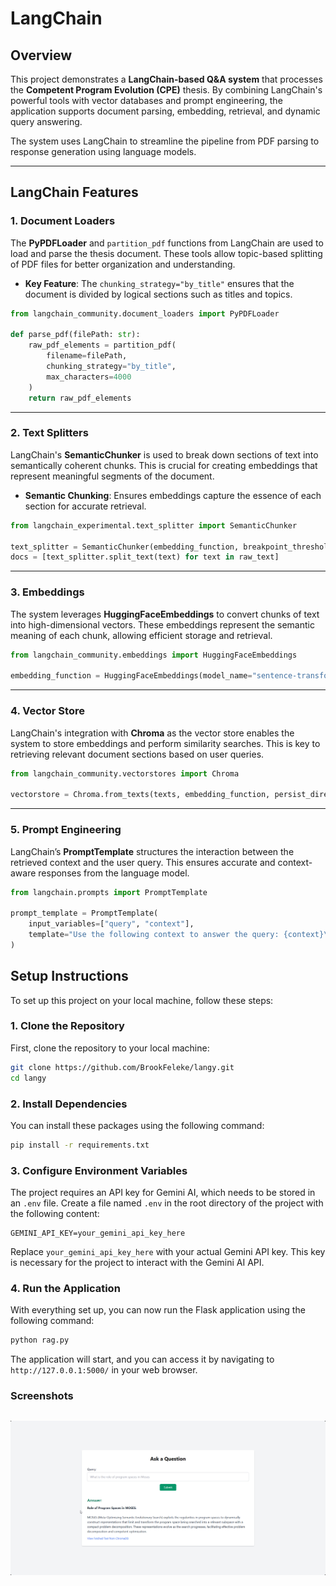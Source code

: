 

# LangChain

## Overview

This project demonstrates a **LangChain-based Q&A system** that processes the **Competent Program Evolution (CPE)** thesis. By combining LangChain's powerful tools with vector databases and prompt engineering, the application supports document parsing, embedding, retrieval, and dynamic query answering.

The system uses LangChain to streamline the pipeline from PDF parsing to response generation using language models.

---

## LangChain Features

### 1. **Document Loaders**
The **PyPDFLoader** and `partition_pdf` functions from LangChain are used to load and parse the thesis document. These tools allow topic-based splitting of PDF files for better organization and understanding.

- **Key Feature**: The `chunking_strategy="by_title"` ensures that the document is divided by logical sections such as titles and topics.
  
```python
from langchain_community.document_loaders import PyPDFLoader

def parse_pdf(filePath: str):
    raw_pdf_elements = partition_pdf(
        filename=filePath,
        chunking_strategy="by_title",
        max_characters=4000
    )
    return raw_pdf_elements
```

---

### 2. **Text Splitters**
LangChain's **SemanticChunker** is used to break down sections of text into semantically coherent chunks. This is crucial for creating embeddings that represent meaningful segments of the document.

- **Semantic Chunking**: Ensures embeddings capture the essence of each section for accurate retrieval.
  
```python
from langchain_experimental.text_splitter import SemanticChunker

text_splitter = SemanticChunker(embedding_function, breakpoint_threshold_type="percentile")
docs = [text_splitter.split_text(text) for text in raw_text]
```

---

### 3. **Embeddings**
The system leverages **HuggingFaceEmbeddings** to convert chunks of text into high-dimensional vectors. These embeddings represent the semantic meaning of each chunk, allowing efficient storage and retrieval.

```python
from langchain_community.embeddings import HuggingFaceEmbeddings

embedding_function = HuggingFaceEmbeddings(model_name="sentence-transformers/all-MiniLM-L6-v2", model_kwargs={'device': 'cpu'})
```

---

### 4. **Vector Store**
LangChain's integration with **Chroma** as the vector store enables the system to store embeddings and perform similarity searches. This is key to retrieving relevant document sections based on user queries.

```python
from langchain_community.vectorstores import Chroma

vectorstore = Chroma.from_texts(texts, embedding_function, persist_directory="./comprog_chroma_db")
```

---

### 5. **Prompt Engineering**
LangChain’s **PromptTemplate** structures the interaction between the retrieved context and the user query. This ensures accurate and context-aware responses from the language model.

```python
from langchain.prompts import PromptTemplate

prompt_template = PromptTemplate(
    input_variables=["query", "context"],
    template="Use the following context to answer the query: {context}\nQuery: {query}"
)
```
## Setup Instructions

To set up this project on your local machine, follow these steps:

### 1. **Clone the Repository**

First, clone the repository to your local machine:

```bash
git clone https://github.com/BrookFeleke/langy.git
cd langy
```

### 2. **Install Dependencies**

You can install these packages using the following command:

```bash
pip install -r requirements.txt
```

### 3. **Configure Environment Variables**

The project requires an API key for Gemini AI, which needs to be stored in an `.env` file. Create a file named `.env` in the root directory of the project with the following content:

```dotenv
GEMINI_API_KEY=your_gemini_api_key_here
```

Replace `your_gemini_api_key_here` with your actual Gemini API key. This key is necessary for the project to interact with the Gemini AI API.

### 4. **Run the Application**

With everything set up, you can now run the Flask application using the following command:

```bash
python rag.py
```

The application will start, and you can access it by navigating to `http://127.0.0.1:5000/` in your web browser.

### Screenshots

![Website Screenshot](./images/lang.png)
---




